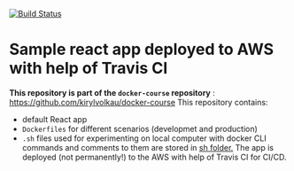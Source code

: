 [![Build Status](https://travis-ci.org/kirylvolkau/docker-react.svg?branch=master)](https://travis-ci.org/kirylvolkau/docker-react)
# Sample react app deployed to AWS with help of Travis CI
**This repository is part of the `docker-course` repository** : https://github.com/kirylvolkau/docker-course
This repository contains:
* default React app 
* `Dockerfiles` for different scenarios (developmet and production)
* `.sh` files used for experimenting on local computer with docker CLI commands and comments to them are stored in [sh folder.](/sh)
The app is deployed (not permanently!) to the AWS with help of Travis CI for CI/CD.